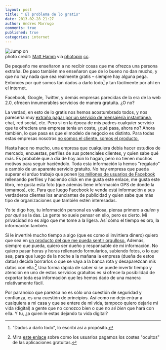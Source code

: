```yaml
---
layout: post
title: " El problema de lo gratis"
date: 2013-02-28 21:27
author: Andres Marrugo
comments: true
published: true
categories: internet
---
```


<div class="aic" style="width:480px"><img src="http://andresmarrugo.net/es/images/origin_2945559128.jpg" alt="Jump on"><br>
photo credit: <a href="http://www.flickr.com/photos/matthamm/2945559128/">Matt Hamm</a> via <a href="http://photopin.com">photopin</a> <a href="http://creativecommons.org/licenses/by-nc/2.0/">cc</a>.</div>

De pequeño me enseñaron a no recibir cosas que me ofrezca una persona extraña. De paso también me enseñaron que de lo bueno no dan mucho, y que no hay nada que sea realmente gratis – siempre hay alguna pega. Entonces por qué somos tan dados a darlo todo[^fn1] y tan fácilmente por ahí en el internet. 

<!-- more -->

Facebook, Google, Twitter, y demás empresas parecidas de la era de la web 2.0, ofrecen innumerables servicios de manera gratuita. ¿O no?

La verdad, en esto de lo gratis nos hemos acostumbrado todos, y nos parecería muy [extraño pagar por un servicio de mensajería instantánea][3], chat, red social, etc. Pero si en la época de mis padres cualquier servicio que te ofreciera una empresa tenía un coste, ¿qué pasa, ahora no? Ahora también, lo que pasa es que el modelo de negocio es distinto. Para todas estas empresas nosotros [no somos el cliente, somos el producto.][1] 

Hasta hace no mucho, una empresa que cualquiera debía hacer estudios de mercado, encuestas, perfiles de sus potenciales clientes, y quien sabe qué más. Es probable que a día de hoy aún lo hagan, pero no tienen muchos motivos para seguir haciéndolo. Toda esta información la hemos "regalado" a cambio de un aparente servicio gratuito. No hay empresa que pueda superar el arduo trabajo que ponen [los millones de usuarios de Facebook][4] rellenando perfiles y haciendo click en me gusta este enlace, me gusta este libro, me gusta esta foto (que además tiene información GPS de donde la tomamos), etc. Para que luego Facebook le venda está información a sus verdaderos clientes los anunciantes de publicidad y quien sabe que más tipo de organizaciones que también estén interesadas. 

Yo te digo hoy, tu información personal es valiosa, piensa primero a *quien* y *por qué* se la das. La gente no suele pensar en ello, pero es cierto. Mi privacidad no es algo que me tome a la ligera. Así cómo el tiempo es oro, la información también. 

Si le invertiré mucho tiempo a algo (que es como si invirtiera dinero) quiero que sea en [un producto del que me pueda sentir orgulloso.][2] Además, siempre que pueda, quiero ser dueño y responsable de mi información. No quiero pasar horas y horas rellenando formularios, subiendo fotos, o lo que sea, para que luego de la noche a la mañana la empresa (dueña de estos datos) decida borrarlos o que se vaya a la banca rota y desaparezcan mis datos con ella.[^fn2] Una forma rápida de saber si se puede invertir tiempo y atención en uno de estos servicios gratuitos es si ofrece la posibilidad de exportar toda esa información que les hemos dado de una manera relativamente fácil. 

Por paranoico que parezca no es sólo una cuestión de seguridad y confianza, es una cuestión de principios. Así como no dejo entrar a cualquiera a mi casa y que se entere de mi vida, tampoco quiero dejarle mi vida (digital) a gente que no conozco bien o que no *sé bien* que hará con ella. Y tu, ¿a quien le estas dejando tu vida digital?

[^fn1]: "Dados a darlo todo", lo escribí así a propósito. 

[^fn2]: Mira [este enlace][3] sobre como los usuarios pagamos los costes "ocultos" de las aplicaciones gratuitas. 

[1]: http://www.rushkoff.com/blog/2013/2/25/cnn-unlike-why-im-leaving-facebook.html "Douglas Rushkoff - Blog - CNN: Unlike - Why I'm Leaving Facebook"
[2]: http://www.macdrifter.com/2012/08/glassboard-the-anti-facebook.html "Glassboard: The Anti-Facebook"
[3]: http://www.theverge.com/2013/1/7/3835724/the-price-of-apps "Consumers pay the hidden costs for the 'free' app ecosystem | The Verge"
[4]: https://medium.com/i-m-h-o/52a20d7a17de "Why I love Twitter and barely tolerate Facebook — I.M.H.O. — Medium"
[5]: http://glassboard.com/ "Glassboard: Know who you're sharing with."

<!-- 
* Artículo the verge. 
* Facebook, Google, Twitter, etc. 
	* Todos gratis. 
	* No te enseñaron a desconfiar de un extraño que te haga un regalo. 
	* De lo bueno no dan mucho. 
	* Si es gratis, probablemente tu seas el producto y no el cliente. 
	* Tu información es valiosa. 
* La gente no piensa en ello. 
	* Pero es importante. 
	* Mi privacidad no es algo que me tomo a la ligera. 
* El tiempo es oro, y la información también. 
	* El valor del tiempo que invierto en un producto. 
	* Quiero ser dueño y responsable de mi información. 
	* no quiero que desaparezca. 
* No sólo es cuestión de seguridad, sino de principios. 
 -->
